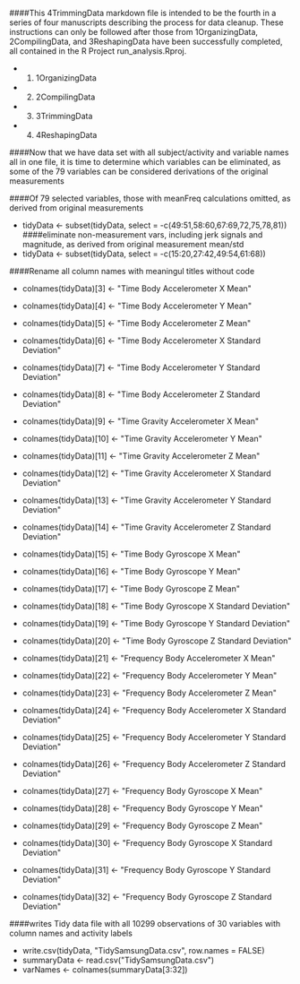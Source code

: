 ####This 4TrimmingData markdown file is intended to be the fourth in a series of four manuscripts describing the process for data cleanup. These instructions can only be followed after those from 1OrganizingData, 2CompilingData, and 3ReshapingData have been successfully completed, all contained in the R Project run_analysis.Rproj.

* 1. 1OrganizingData
* 2. 2CompilingData
* 3. 3TrimmingData
* 4. 4ReshapingData
 
####Now that we have data set with all subject/activity and variable names all in one file, it is time to determine which variables can be eliminated, as some of the 79 variables can be considered derivations of the original measurements

####Of 79 selected variables, those with meanFreq calculations omitted, as derived from original measurements
* tidyData <- subset(tidyData, select = -c(49:51,58:60,67:69,72,75,78,81))
####eliminate non-measurement vars, including jerk signals and magnitude, as derived from original measurement mean/std
* tidyData <- subset(tidyData, select = -c(15:20,27:42,49:54,61:68))

####Rename all column names with meaningul titles without code
* colnames(tidyData)[3] <- "Time Body Accelerometer X Mean"
* colnames(tidyData)[4] <- "Time Body Accelerometer Y Mean"
* colnames(tidyData)[5] <- "Time Body Accelerometer Z Mean"
* colnames(tidyData)[6] <- "Time Body Accelerometer X Standard Deviation"
* colnames(tidyData)[7] <- "Time Body Accelerometer Y Standard Deviation"
* colnames(tidyData)[8] <- "Time Body Accelerometer Z Standard Deviation"

* colnames(tidyData)[9] <- "Time Gravity Accelerometer X Mean"
* colnames(tidyData)[10] <- "Time Gravity Accelerometer Y Mean"
* colnames(tidyData)[11] <- "Time Gravity Accelerometer Z Mean"
* colnames(tidyData)[12] <- "Time Gravity Accelerometer X Standard Deviation"
* colnames(tidyData)[13] <- "Time Gravity Accelerometer Y Standard Deviation"
* colnames(tidyData)[14] <- "Time Gravity Accelerometer Z Standard Deviation"

* colnames(tidyData)[15] <- "Time Body Gyroscope X Mean"
* colnames(tidyData)[16] <- "Time Body Gyroscope Y Mean"
* colnames(tidyData)[17] <- "Time Body Gyroscope Z Mean"
* colnames(tidyData)[18] <- "Time Body Gyroscope X Standard Deviation"
* colnames(tidyData)[19] <- "Time Body Gyroscope Y Standard Deviation"
* colnames(tidyData)[20] <- "Time Body Gyroscope Z Standard Deviation"

* colnames(tidyData)[21] <- "Frequency Body Accelerometer X Mean"
* colnames(tidyData)[22] <- "Frequency Body Accelerometer Y Mean"
* colnames(tidyData)[23] <- "Frequency Body Accelerometer Z Mean"
* colnames(tidyData)[24] <- "Frequency Body Accelerometer X Standard Deviation"
* colnames(tidyData)[25] <- "Frequency Body Accelerometer Y Standard Deviation"
* colnames(tidyData)[26] <- "Frequency Body Accelerometer Z Standard Deviation"

* colnames(tidyData)[27] <- "Frequency Body Gyroscope X Mean"
* colnames(tidyData)[28] <- "Frequency Body Gyroscope Y Mean"
* colnames(tidyData)[29] <- "Frequency Body Gyroscope Z Mean"
* colnames(tidyData)[30] <- "Frequency Body Gyroscope X Standard Deviation"
* colnames(tidyData)[31] <- "Frequency Body Gyroscope Y Standard Deviation"
* colnames(tidyData)[32] <- "Frequency Body Gyroscope Z Standard Deviation"

####writes Tidy data file with all 10299 observations of 30 variables with column names and activity labels
* write.csv(tidyData, "TidySamsungData.csv", row.names = FALSE)
* summaryData <- read.csv("TidySamsungData.csv")
* varNames <- colnames(summaryData[3:32])
